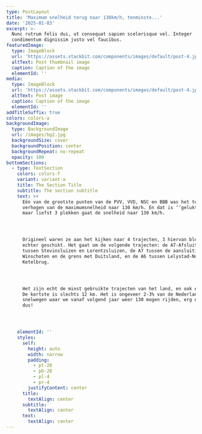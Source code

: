 ```yaml
---
type: PostLayout
title: 'Maximum snelheid terug naar 130km/h, tenminste...'
date: '2025-01-03'
excerpt: >-
  Nunc rutrum felis dui, ut consequat sapien scelerisque vel. Integer
  condimentum dignissim justo vel faucibus.
featuredImage:
  type: ImageBlock
  url: 'https://assets.stackbit.com/components/images/default/post-4.jpeg'
  altText: Post thumbnail image
  caption: Caption of the image
  elementId: ''
media:
  type: ImageBlock
  url: 'https://assets.stackbit.com/components/images/default/post-4.jpeg'
  altText: Post image
  caption: Caption of the image
  elementId: ''
addTitleSuffix: true
colors: colors-a
backgroundImage:
  type: BackgroundImage
  url: /images/bg2.jpg
  backgroundSize: cover
  backgroundPosition: center
  backgroundRepeat: no-repeat
  opacity: 100
bottomSections:
  - type: TextSection
    colors: colors-f
    variant: variant-a
    title: The Section Title
    subtitle: The section subtitle
    text: >+
      Eén van de grootste punten van de PVV, VVD, NSC en BBB was het terug
      verhogen van de maximumsnelheid naar 130 km/h. En dat is ‘’gelukt’’, op
      maar liefst 3 plekken gaat de snelheid naar 130 km/h.




      Origineel waren ze aan het kijken naar 4 trajecten, 3 hiervan bleken
      echter geschikt. Het gaat om de volgende trajecten: de A7-Afsluitdijk,
      tussen Stevinsluizen en Lorentzsluizen, de A7 tussen de aansluiting
      Winschoten en de grens met Duitsland, en de A6 tussen Lelystad-Noord en de
      Ketelbrug.




      Het zijn echt de minst gebruikte trajecten van het land, en ook erg kort.
      De kortste is slechts 12 km. Het is ongeveer 2-3% van de Nederlandse
      snelwegen waar we vanaf volgend jaar weer 130 mogen rijden, erg effectief
      dus!




    elementId: ''
    styles:
      self:
        height: auto
        width: narrow
        padding:
          - pt-28
          - pb-28
          - pl-4
          - pr-4
        justifyContent: center
      title:
        textAlign: center
      subtitle:
        textAlign: center
      text:
        textAlign: center
---
```

